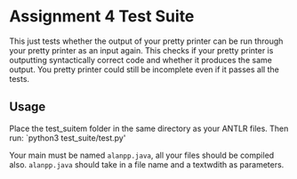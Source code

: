 # Assignment 4 Test Suite

This just tests whether the output of your pretty printer can be run through your pretty printer as an input again. This checks if your pretty printer is outputting syntactically correct code and whether it produces the same output. You pretty printer could still be incomplete even if it passes all the tests.

## Usage 
Place the test_suitem folder in the same directory as your ANTLR files. Then run:
`python3 test_suite/test.py'

Your main must be named `alanpp.java`, all your files should be compiled also. `alanpp.java` should take in a file name and a textwdith as parameters.